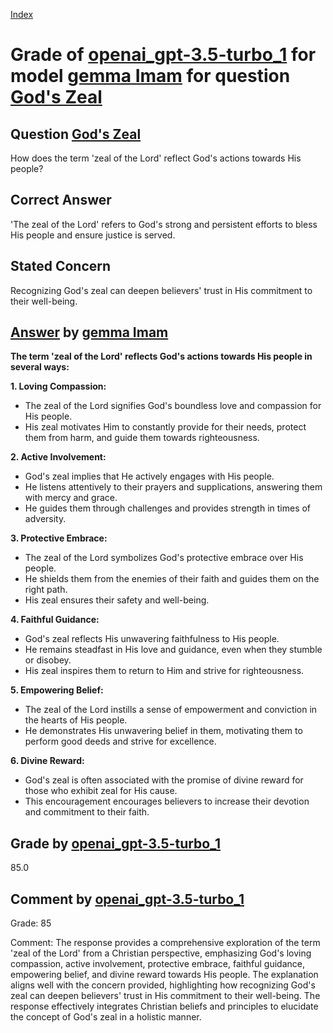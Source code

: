 
[Index](../../../../index.md)
# Grade of [openai_gpt-3.5-turbo_1](../../../grading_models/openai_gpt-3.5-turbo_1.md) for model [gemma Imam](../../../answering_models/gemma_Imam.md) for question [God's Zeal](../../../questions/God_s_Zeal.md)

## Question [God's Zeal](../../../questions/God_s_Zeal.md)
How does the term 'zeal of the Lord' reflect God's actions towards His people?

## Correct Answer
'The zeal of the Lord' refers to God's strong and persistent efforts to bless His people and ensure justice is served.

## Stated Concern
Recognizing God's zeal can deepen believers' trust in His commitment to their well-being.

## [Answer](../God_s_Zeal.md) by [gemma Imam](../../../answering_models/gemma_Imam.md)
**The term 'zeal of the Lord' reflects God's actions towards His people in several ways:**

**1. Loving Compassion:**

* The zeal of the Lord signifies God's boundless love and compassion for His people.
* His zeal motivates Him to constantly provide for their needs, protect them from harm, and guide them towards righteousness.

**2. Active Involvement:**

* God's zeal implies that He actively engages with His people.
* He listens attentively to their prayers and supplications, answering them with mercy and grace.
* He guides them through challenges and provides strength in times of adversity.

**3. Protective Embrace:**

* The zeal of the Lord symbolizes God's protective embrace over His people.
* He shields them from the enemies of their faith and guides them on the right path.
* His zeal ensures their safety and well-being.

**4. Faithful Guidance:**

* God's zeal reflects His unwavering faithfulness to His people.
* He remains steadfast in His love and guidance, even when they stumble or disobey.
* His zeal inspires them to return to Him and strive for righteousness.

**5. Empowering Belief:**

* The zeal of the Lord instills a sense of empowerment and conviction in the hearts of His people.
* He demonstrates His unwavering belief in them, motivating them to perform good deeds and strive for excellence.

**6. Divine Reward:**

* God's zeal is often associated with the promise of divine reward for those who exhibit zeal for His cause.
* This encouragement encourages believers to increase their devotion and commitment to their faith.

## Grade by [openai_gpt-3.5-turbo_1](../../../grading_models/openai_gpt-3.5-turbo_1.md)
85.0

## Comment by [openai_gpt-3.5-turbo_1](../../../grading_models/openai_gpt-3.5-turbo_1.md)
Grade: 85

Comment: The response provides a comprehensive exploration of the term 'zeal of the Lord' from a Christian perspective, emphasizing God's loving compassion, active involvement, protective embrace, faithful guidance, empowering belief, and divine reward towards His people. The explanation aligns well with the concern provided, highlighting how recognizing God's zeal can deepen believers' trust in His commitment to their well-being. The response effectively integrates Christian beliefs and principles to elucidate the concept of God's zeal in a holistic manner.
